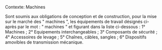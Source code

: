 Contexte: Machines

Sont soumis aux obligations de conception et de construction, pour la mise sur le marché des " machines ", les équipements de travail désignés ci-après par le mot : " machines " et figurant dans la liste ci-dessous : 1° Machines ; 2° Equipements interchangeables ; 3° Composants de sécurité ; 4° Accessoires de levage ; 5° Chaînes, câbles, sangles ; 6° Dispositifs amovibles de transmission mécanique.